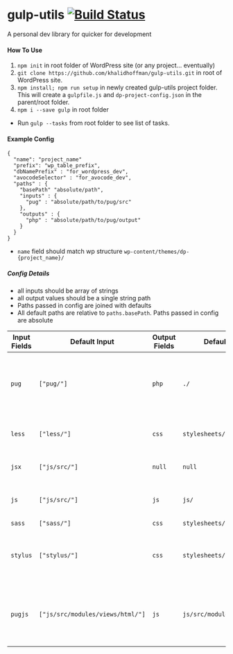 # gulp-utils [![Build Status](https://travis-ci.org/khalidhoffman/gulp-utils.svg?branch=master)](https://travis-ci.org/khalidhoffman/gulp-utils)
A personal dev library for quicker for development

#### How To Use
1. `npm init` in root folder of WordPress site (or any project... eventually)
2. `git clone https://github.com/khalidhoffman/gulp-utils.git` in root of WordPress site. 
3. `npm install; npm run setup` in newly created gulp-utils project folder. This will create a `gulpfile.js` and `dp-project-config.json` in the parent/root folder.
4. `npm i --save gulp` in root folder

* Run `gulp --tasks` from root folder to see list of tasks.
 
#### Example Config
```
{
  "name": "project_name"
  "prefix": "wp_table_prefix",
  "dbNamePrefix" : "for_wordpress_dev",
  "avocodeSelector" : "for_avocode_dev",
  "paths" : {
  	"basePath" "absolute/path",
    "inputs" : {
      "pug" : "absolute/path/to/pug/src"
    },
    "outputs" : {
      "php" : "absolute/path/to/pug/output"
    }
  }
}
```
* `name` field should match wp structure `wp-content/themes/dp-{project_name}/`

##### Config Details
* all inputs should be array of strings
* all output values should be a single string path
* Paths passed in config are joined with defaults
* All default paths are relative to `paths.basePath`. Paths passed in config are absolute

Input Fields | Default Input  | Output Fields | Default Output								 | Details
-------------|---------------|---------------|-----------------------------------------------|---------
`pug`    	 |`["pug/"]`	 |`php`			 |`./`											 |additional helper functions are included before compilation
`less`	 	 |`["less/"]`	 |`css`			 |`stylesheets/`								 | compiles first path listed in array
`jsx`		 |`["js/src/"]`	 |`null`		 |`null`										 | outputs to same directory
`js`		 |`["js/src/"]`	 |`js`			 |`js/`											 | bundles and minfies with requirejs
`sass`		 |`["sass/"]`	 |`css`			 |`stylesheets/`								 |
`stylus`	 |`["stylus/"]`	 |`css`			 |`stylesheets/`								 | additional helper functions are included at compilation
`pugjs`		 |`["js/src/modules/views/html/"]`|`js`|`js/src/modules/views/html/` 			 | additional helper functions are included before compilation
